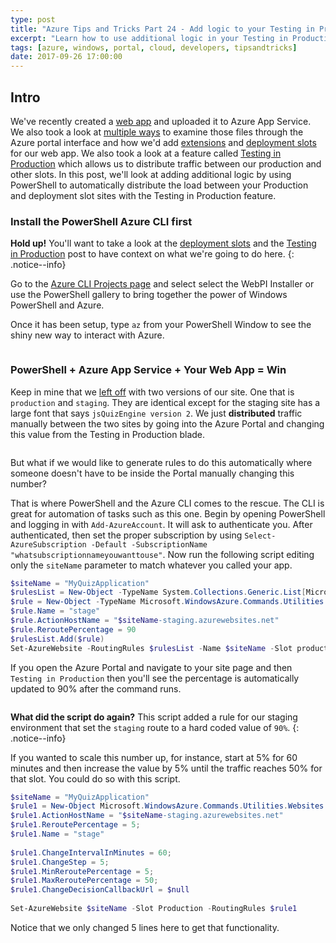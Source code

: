 ```yaml
---
type: post
title: "Azure Tips and Tricks Part 24 - Add logic to your Testing in Production sites with PowerShell"
excerpt: "Learn how to use additional logic in your Testing in Production sites with PowerShell and the CLI"
tags: [azure, windows, portal, cloud, developers, tipsandtricks]
date: 2017-09-26 17:00:00
---
```



## Intro

We've recently created a [web app](http://www.michaelcrump.net/azure-tips-and-tricks19/) and uploaded it to Azure App Service. We also took a look at [multiple ways](http://www.michaelcrump.net/azure-tips-and-tricks20/) to examine those files through the Azure portal interface and how we'd add [extensions](http://www.michaelcrump.net/azure-tips-and-tricks21/) and [deployment slots](http://www.michaelcrump.net/azure-tips-and-tricks22/) for our web app. We also took a look at a feature called [Testing in Production](http://www.michaelcrump.net/azure-tips-and-tricks23/) which allows us to distribute traffic between our production and other slots. In this post, we'll look at adding additional logic by using PowerShell to automatically distribute the load between your Production and deployment slot sites with the Testing in Production feature.   

### Install the PowerShell Azure CLI first

**Hold up!** You'll want to take a look at the [deployment slots](http://www.michaelcrump.net/azure-tips-and-tricks22/) and the [Testing in Production](http://www.michaelcrump.net/azure-tips-and-tricks23/) post to have context on what we're going to do here.
{: .notice--info}

Go to the [Azure CLI Projects page](https://azure.github.io/projects/clis/) and select select the WebPI Installer  or use the PowerShell gallery to bring together the power of Windows PowerShell and Azure.

Once it has been setup, type `az` from your PowerShell Window to see the shiny new way to interact with Azure.  

<img :src="$withBase('/files/powershellcli1.png')">

### PowerShell + Azure App Service + Your Web App = Win

Keep in mine that we [left off](http://www.michaelcrump.net/azure-tips-and-tricks23/) with  two versions of our site. One that is `production` and `staging`. They are identical except for the staging site has a large font that says `jsQuizEngine version 2`. We just **distributed** traffic manually between the two sites by going into the Azure Portal and changing this value from the Testing in Production blade.

<img :src="$withBase('/files/testinprodazure7.png')">

But what if we would like to generate rules to do this automatically where someone doesn't have to be inside the Portal manually changing this number?

That is where PowerShell and the Azure CLI comes to the rescue. The CLI is great for automation of tasks such as this one. Begin by opening PowerShell and logging in with `Add-AzureAccount`. It will ask to authenticate you.  After authenticated, then set the proper subscription by using `Select-AzureSubscription -Default -SubscriptionName "whatsubscriptionnameyouwanttouse"`. Now run the following script editing only the `siteName` parameter to match whatever you called your app.

```powershell
$siteName = "MyQuizApplication"
$rulesList = New-Object -TypeName System.Collections.Generic.List[Microsoft.WindowsAzure.Commands.Utilities.Websites.Services.WebEntities.RampUpRule]
$rule = New-Object -TypeName Microsoft.WindowsAzure.Commands.Utilities.Websites.Services.WebEntities.RampUpRule
$rule.Name = "stage"
$rule.ActionHostName = "$siteName-staging.azurewebsites.net"
$rule.ReroutePercentage = 90
$rulesList.Add($rule)
Set-AzureWebsite -RoutingRules $rulesList -Name $siteName -Slot production
```

If you open the Azure Portal and navigate to your site page and then `Testing in Production` then you'll see the percentage is automatically updated to 90% after the command runs. 

<img :src="$withBase('/files/powershellcli2.gif')">

**What did the script do again?** This script added a rule for our staging environment that set the `staging` route to a hard coded value of `90%`. 
{: .notice--info}

If you wanted to scale this number up, for instance, start at 5% for 60 minutes and then increase the value by 5% until the traffic reaches 50% for that slot. You could do so with this script. 

```powershell
$siteName = "MyQuizApplication"
$rule1 = New-Object Microsoft.WindowsAzure.Commands.Utilities.Websites.Services.WebEntities.RampUpRule
$rule1.ActionHostName = "$siteName-staging.azurewebsites.net"
$rule1.ReroutePercentage = 5;
$rule1.Name = "stage"
 
$rule1.ChangeIntervalInMinutes = 60;
$rule1.ChangeStep = 5;
$rule1.MinReroutePercentage = 5;
$rule1.MaxReroutePercentage = 50;
$rule1.ChangeDecisionCallbackUrl = $null
 
Set-AzureWebsite $siteName -Slot Production -RoutingRules $rule1
```

Notice that we only changed 5 lines here to get that functionality. 
